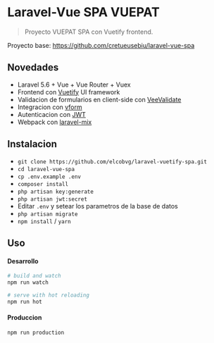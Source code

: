 # Laravel-Vue SPA VUEPAT

> Proyecto VUEPAT SPA con Vuetify frontend. 

Proyecto base: https://github.com/cretueusebiu/laravel-vue-spa

## Novedades

- Laravel 5.6 + Vue + Vue Router + Vuex
- Frontend con [Vuetify](https://github.com/vuetifyjs/vuetify) UI framework
- Validacion de formularios en client-side con [VeeValidate](https://github.com/baianat/vee-validate)
- Integracion con [vform](https://github.com/cretueusebiu/vform)
- Autenticacion con [JWT](https://github.com/tymondesigns/jwt-auth)
- Webpack con [laravel-mix](https://github.com/JeffreyWay/laravel-mix)

## Instalacion

- `git clone https://github.com/elcobvg/laravel-vuetify-spa.git`
- `cd laravel-vue-spa`
- `cp .env.example .env`
- `composer install`
- `php artisan key:generate`
- `php artisan jwt:secret`
- Editar `.env` y setear los parametros de la base de datos
- `php artisan migrate`
- `npm install` / `yarn`

## Uso

#### Desarrollo

```bash
# build and watch
npm run watch

# serve with hot reloading
npm run hot
```

#### Produccion

```bash
npm run production
```
